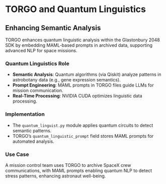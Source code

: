 # TORGO and Quantum Linguistics
## Enhancing Semantic Analysis

TORGO enhances quantum linguistic analysis within the Glastonbury 2048 SDK by embedding MAML-based prompts in archived data, supporting advanced NLP for space missions.

### Quantum Linguistics Role
- **Semantic Analysis**: Quantum algorithms (via Qiskit) analyze patterns in astrobotany data (e.g., gene expression semantics).
- **Prompt Engineering**: MAML prompts in TORGO files guide LLMs for mission communication.
- **Real-Time Processing**: NVIDIA CUDA optimizes linguistic data processing.

### Implementation
- The `quantum_linguist.py` module applies quantum circuits to detect semantic patterns.
- TORGO’s `quantum_linguistic_prompt` field stores MAML prompts for automated analysis.

### Use Case
A mission control team uses TORGO to archive SpaceX crew communications, with MAML prompts enabling quantum NLP to detect stress patterns, enhancing astronaut well-being.